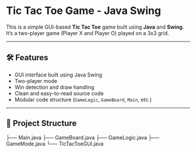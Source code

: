 # Tic Tac Toe Game - Java Swing

This is a simple GUI-based **Tic Tac Toe** game built using **Java** and **Swing**.  
It’s a two-player game (Player X and Player O) played on a 3x3 grid.

---

## 🛠️ Features

- GUI interface built using Java Swing
- Two-player mode
- Win detection and draw handling
- Clean and easy-to-read source code
- Modular code structure (`GameLogic`, `GameBoard`, `Main`, etc.)

---

## 📁 Project Structure
├── Main.java
├── GameBoard.java
├── GameLogic.java
├── GameMode.java
└── TicTacToeGUI.java





